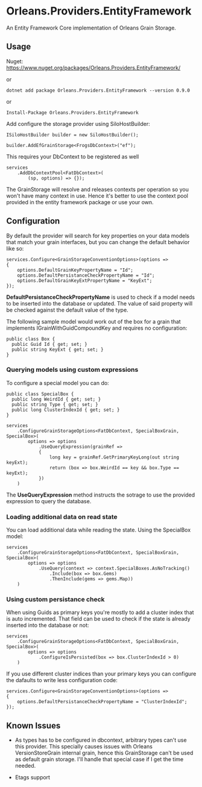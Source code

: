 # Orleans.Providers.EntityFramework
An Entity Framework Core implementation of Orleans Grain Storage.


## Usage

Nuget: https://www.nuget.org/packages/Orleans.Providers.EntityFramework/

or

```dotnet add package Orleans.Providers.EntityFramework --version 0.9.0	```

or 

```Install-Package Orleans.Providers.EntityFramework```


Add configure the storage provider using SiloHostBuilder:

```
ISiloHostBuilder builder = new SiloHostBuilder();

builder.AddEfGrainStorage<FrogsDbContext>("ef");  

```

This requires your DbContext to be registered as well

```
services
    .AddDbContextPool<FatDbContext>(
        (sp, options) => {});
```
The GrainStorage will resolve and releases contexts per operation so you won't have many context in use.
Hence it's better to use the context pool provided in the entity framework package or use your own.

## Configuration

By default the provider will search for key properties on your data models that match your grain interfaces, 
but you can change the default behavior like so:

```
services.Configure<GrainStorageConventionOptions>(options =>
{
    options.DefaultGrainKeyPropertyName = "Id";
    options.DefaultPersistanceCheckPropertyName = "Id";
    options.DefaultGrainKeyExtPropertyName = "KeyExt";
});
```

**DefaultPersistanceCheckPropertyName** is used to check if a model needs to be inserted into the database or updated. 
The value of said property will be checked against the default value of the type.

The following sample model would work out of the box for a grain that implements IGrainWithGuidCompoundKey and requires no configuration:

```
public class Box {
  public Guid Id { get; set; }
  public string KeyExt { get; set; }
}
```

### Querying models using custom expressions
To configure a special model you can do:

```
public class SpecialBox {
  public long WeirdId { get; set; }
  public string Type { get; set; }
  public long ClusterIndexId { get; set; }
}

services
    .ConfigureGrainStorageOptions<FatDbContext, SpecialBoxGrain, SpecialBox>(
        options => options
            .UseQueryExpression(grainRef =>
            {
                long key = grainRef.GetPrimaryKeyLong(out string keyExt);
                return (box => box.WeirdId == key && box.Type == keyExt);
            })
    )
```

The **UseQueryExpression** method instructs the sotrage to use the provided expression to query the database.

### Loading additional data on read state
You can load additional data while reading the state. Using the SpecialBox model:

```
services
    .ConfigureGrainStorageOptions<FatDbContext, SpecialBoxGrain, SpecialBox>(
        options => options
            .UseQuery(context => context.SpecialBoxes.AsNoTracking()
                .Include(box => box.Gems)
                .ThenInclude(gems => gems.Map))
    )
```

### Using custom persistance check

When using Guids as primary keys you're mostly to add a cluster index that is auto incremented. 
That field can be used to check if the state is already inserted into the database or not:

```
services
    .ConfigureGrainStorageOptions<FatDbContext, SpecialBoxGrain, SpecialBox>(
        options => options
            .ConfigureIsPersisted(box => box.ClusterIndexId > 0)
    )
```

If you use different cluster indices than your primary keys you can configure the dafaults to write less configuration code:

```
services.Configure<GrainStorageConventionOptions>(options =>
{
    options.DefaultPersistanceCheckPropertyName = "ClusterIndexId";
});
```


## Known Issues

- As types has to be configured in dbcontext, arbitrary types can't use this provider. 
This specially causes issues with Orleans VersionStoreGrain internal grain, hence this GrainStorage can't 
be used as default grain storage. I'll handle that special case if I get the time needed.

- Etags support
